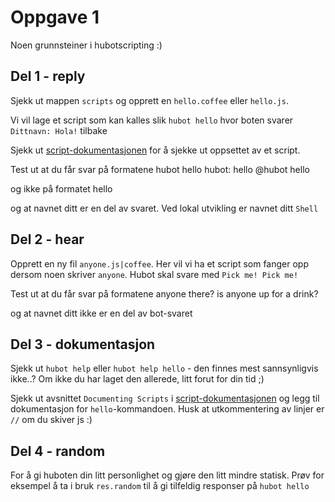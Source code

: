 # Oppgave 1 

Noen grunnsteiner i hubotscripting :)

## Del 1 - reply

Sjekk ut mappen `scripts` og opprett en `hello.coffee` eller `hello.js`.

Vi vil lage et script som kan kalles slik `hubot hello` hvor boten svarer `Dittnavn: Hola!` tilbake

Sjekk ut [script-dokumentasjonen](https://github.com/github/hubot/blob/master/docs/scripting.md) for å sjekke ut oppsettet av et script.

Test ut at du får svar på formatene 
hubot hello
hubot: hello
@hubot hello

og ikke på formatet 
hello

og at navnet ditt er en del av svaret. Ved lokal utvikling er navnet ditt `Shell`

## Del 2 - hear

Opprett en ny fil `anyone.js|coffee`. Her vil vi ha et script som fanger opp dersom noen skriver `anyone`. Hubot skal svare med `Pick me! Pick me!` 

Test ut at du får svar på formatene 
anyone there?
is anyone up for a drink?

og at navnet ditt ikke er en del av bot-svaret


## Del 3 - dokumentasjon

Sjekk ut `hubot help` eller `hubot help hello` - den finnes mest sannsynligvis ikke..? Om ikke du har laget den allerede, litt forut for din tid ;)

Sjekk ut avsnittet `Documenting Scripts` i [script-dokumentasjonen](https://github.com/github/hubot/blob/master/docs/scripting.md) og legg til dokumentasjon for `hello`-kommandoen. Husk at utkommentering av linjer er `//` om du skiver js :)

## Del 4 - random

For å gi huboten din litt personlighet og gjøre den litt mindre statisk. Prøv for eksempel å ta i bruk `res.random` til å gi tilfeldig responser på `hubot hello`
